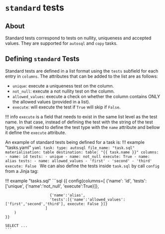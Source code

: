 # `standard` tests

## About

Standard tests correspond to tests on nullity, uniqueness and accepted values. They are supported for `autosql` and `copy` tasks.

## Defining `standard` Tests

Standard tests are defined in a list format using the `tests` subfield for each entry in `columns`. The attributes that can be added to the list are as follows:

* `unique`: execute a uniqueness test on the column.
* `not_null`: execute a not nullity test on the column.
* `allowed_values`: execute a check on whether the column contains ONLY the allowed values (provided in a list).
* `execute`: will execute the test if `True` will skip if `False`.

!!! info
    `execute` is a field that needs to exist in the same list level as the test name. In that case, instead of defining the test with the string of the test type, you will need to define the test type with the `name` attribute and bellow it define the `execute` attribute.

An example of standard tests being defined for a task is:
!!! example "tasks.yaml"
    ```yaml
    task:
      type: autosql
      file_name: "task.sql"
      materialisation: table
      destination:
        table: "{{ task.name }}"
      columns:
        - name: id
          tests:
            - unique
            - name: not_null
              execute: True
        - name: alias
          tests:
            - name: allowed_values
              - 'first'
              - 'second'
              - 'third'
              execute: False
    ```
We can also define the tests inside `task.sql` by call `config` from a Jinja tag:

!!! example "tasks.sql"
    ```sql
    {{ config(columns=[ {'name': 'id', 
                        'tests':['unique', {'name':'not_null', 'execute':True}]},

                        {'name':'alias', 
                        'tests':[{'name':'allowed_values':['first','second','third'], execute: False }]}
                      ]
        ) 
    }}

    SELECT ...
    ```
